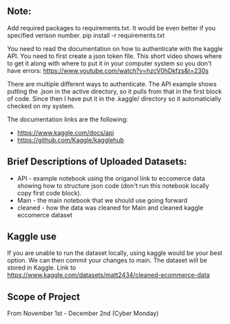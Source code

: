 ## Note:
Add required packages to requirements.txt. It would be even better if you specified verison number.
pip install -r requirements.txt

You need to read the documentation on how to authenticate with the kaggle API. You need to first create a json token file. This short video shows where to get it along with where to put it in your computer system so you don't have errors: https://www.youtube.com/watch?v=hzcV0hDkfzs&t=230s

There are multiple different ways to authenticate. The API example shows putting the .json in the active directory, so it pulls from that in the first block of code. Since then I have put it in the .kaggle/ directory so it automaticially checked on my system. 

The documentation links are the following:
- https://www.kaggle.com/docs/api
- https://github.com/Kaggle/kagglehub

## Brief Descriptions of Uploaded Datasets:
- API - example notebook using the origanol link to eccomerce data showing how to structure json code (don't run this notebook locally copy first code block). 
- Main - the main notebook that we should use going forward
- cleaned - how the data was cleaned for Main and cleaned kaggle eccomerce dataset

## Kaggle use
If you are unable to run the dataset locally, using kaggle would be your best option. We can then commit your changes to main. The dataset will be stored in Kaggle.
Link to https://www.kaggle.com/datasets/matt2434/cleaned-ecommerce-data

## Scope of Project
From November 1st - December 2nd (Cyber Monday)
